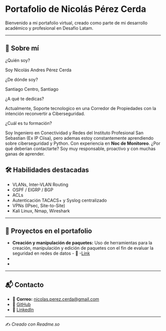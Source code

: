 #  **Portafolio de Nicolás Pérez Cerda**

Bienvenido a mi portafolio virtual, creado como parte de mi desarrollo académico y profesional en Desafio Latam.

---

## 🤖 Sobre mí

¿Quién soy?

Soy Nicolás Andres Pérez Cerda

¿De dónde soy?

Santiago Centro, Santiago

¿A qué te dedicas?

Actualmente, Soporte tecnologico en una Corredor de Propiedades con la intención reconvertir a Ciberseguridad.

¿Cuál es tu formación?

Soy Ingeniero en Conectividad y Redes del Instituto Profesional San Sebastian (Ex IP Ciisa), pero ademas
estoy constantemente aprendiendo sobre ciberseguridad y Python. 
Con experiencia en **Noc de Monitoreo**.
¿Por qué deberían contactarte? 
Soy muy responsable, proactivo y con muchas ganas de aprender.

## 🛠️ Habilidades destacadas
- VLANs, Inter-VLAN Routing  
- OSPF / EIGRP / BGP  
- ACLs   
- Autenticación TACACS+ y Syslog centralizado  
- VPNs (IPsec, Site-to-Site)  
- Kali Linux, Nmap, Wireshark   

---

## 📂 Proyectos en el portafolio
- **Creación y manipulación de paquetes:** Uso de herramientas para la creación, manipulación y edición de paquetes con el fin de evaluar la seguridad en redes de datos  - 📝 -[Link]([URL](https://docs.google.com/document/d/11k75Aprja2EnwRwyhLDqeZDp-YjHpLJg/edit?usp=sharing&ouid=108335102691958278528&rtpof=true&sd=true))
-
-

---

## 📬 Contacto
- 📧 **Correo:** nicolas.perez.cerda@gmail.com  
- 🐙 [GitHub](https://github.com/Recnico)  
- 💼 [LinkedIn](https://www.linkedin.com/in/nicolasperezcerda/)  

---

✍️ *Creado con Readme.so*
